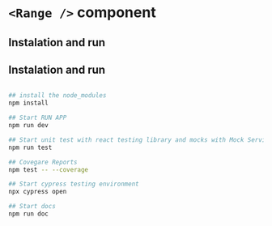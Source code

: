 # `<Range />` component

## Instalation and run

## Instalation and run

```bash

## install the node_modules
npm install

## Start RUN APP
npm run dev

## Start unit test with react testing library and mocks with Mock Service Worker
npm run test

## Covegare Reports
npm test -- --coverage

## Start cypress testing environment
npx cypress open

## Start docs
npm run doc


```
